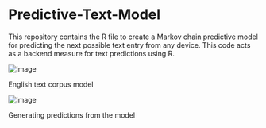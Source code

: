 # Predictive-Text-Model

This repository contains the R file to create a Markov chain predictive model for predicting the next possible text entry from any device. This code acts as a backend measure for text predictions using R.

![image](https://cloud.githubusercontent.com/assets/13138166/18245526/5a70e700-7383-11e6-8c5c-e316f5d0bb3e.png)

English text corpus model

![image](https://cloud.githubusercontent.com/assets/13138166/18245656/1f0ac1d0-7384-11e6-972c-82a1c09db8e0.png)

Generating predictions from the model



